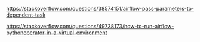 https://stackoverflow.com/questions/38574151/airflow-pass-parameters-to-dependent-task

https://stackoverflow.com/questions/49738173/how-to-run-airflow-pythonoperator-in-a-virtual-environment
